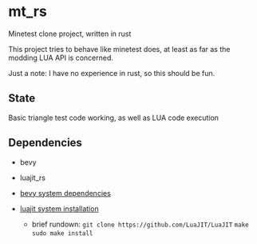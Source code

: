 # mt_rs
Minetest clone project, written in rust

This project tries to behave like minetest does, at least as far as the modding LUA API is concerned.

Just a note: I have no experience in rust, so this should be fun.

## State
Basic triangle test code working, as well as LUA code execution

## Dependencies

- bevy
- luajit_rs

- [bevy system dependencies](https://github.com/bevyengine/bevy/blob/main/docs/linux_dependencies.md)

- [luajit system installation](https://luajit.org/install.html)
  - brief rundown:
    `git clone https://github.com/LuaJIT/LuaJIT`
    `make`
    `sudo make install`
